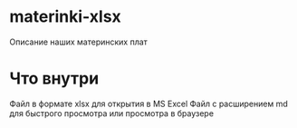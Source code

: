 # materinki-xlsx
Описание наших материнских плат
# Что внутри
Файл в формате xlsx для открытия в MS Excel
Файл с расширением md для быстрого просмотра или просмотра в браузере
